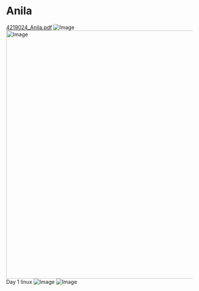 # Anila
[4219024_Anila.pdf](https://github.com/user-attachments/files/21445637/4219024_Anila.pdf)
![Image](https://github.com/user-attachments/assets/2fee1cc3-58a5-4b17-90dc-df3f0c92d165)
<img width="942" height="670" alt="Image" src="https://github.com/user-attachments/assets/82bf9c4f-3374-4a84-95dd-07e8a5a2d4f4" />
Day 1 linux
![Image](https://github.com/user-attachments/assets/c8633621-73be-4f51-a573-f294ca4c9e80)
![Image](https://github.com/user-attachments/assets/86b1df72-fe99-4d7a-9020-ccaf5395cc39)
